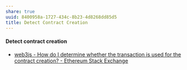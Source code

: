 ```yaml
---
share: true
uuid: 8400958a-1727-434c-8b23-4d8268dd85d5
title: Detect Contract Creation
---
```

#### Detect contract creation

* [web3js - How do I determine whether the transaction is used for the contract creation? - Ethereum Stack Exchange](https://ethereum.stackexchange.com/questions/29573/how-do-i-determine-whether-the-transaction-is-used-for-the-contract-creation/29703)